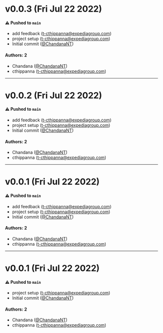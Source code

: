 # v0.0.3 (Fri Jul 22 2022)

#### ⚠️ Pushed to `main`

- add feedback (t-cthippanna@expediagroup.com)
- project setup (t-cthippanna@expediagroup.com)
- Initial commit ([@ChandanaNT](https://github.com/ChandanaNT))

#### Authors: 2

- Chandana ([@ChandanaNT](https://github.com/ChandanaNT))
- cthippanna (t-cthippanna@expediagroup.com)

---

# v0.0.2 (Fri Jul 22 2022)

#### ⚠️ Pushed to `main`

- add feedback (t-cthippanna@expediagroup.com)
- project setup (t-cthippanna@expediagroup.com)
- Initial commit ([@ChandanaNT](https://github.com/ChandanaNT))

#### Authors: 2

- Chandana ([@ChandanaNT](https://github.com/ChandanaNT))
- cthippanna (t-cthippanna@expediagroup.com)

---

# v0.0.1 (Fri Jul 22 2022)

#### ⚠️ Pushed to `main`

- add feedback (t-cthippanna@expediagroup.com)
- project setup (t-cthippanna@expediagroup.com)
- Initial commit ([@ChandanaNT](https://github.com/ChandanaNT))

#### Authors: 2

- Chandana ([@ChandanaNT](https://github.com/ChandanaNT))
- cthippanna (t-cthippanna@expediagroup.com)

---

# v0.0.1 (Fri Jul 22 2022)

#### ⚠️ Pushed to `main`

- project setup (t-cthippanna@expediagroup.com)
- Initial commit ([@ChandanaNT](https://github.com/ChandanaNT))

#### Authors: 2

- Chandana ([@ChandanaNT](https://github.com/ChandanaNT))
- cthippanna (t-cthippanna@expediagroup.com)
